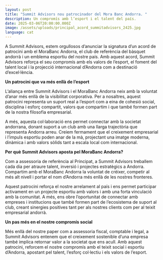 ```yaml
---
layout: post
title: "Summit Advisors nou patrocinador del Mora Banc Andorra. "
description: Un compromís amb l’esport i el talent del país.
date: 2025-03-06T20:00:00.000Z
image: /assets/uploads/principal_acord_summitadvisors_2425.jpg
language: cat
---
```

A Summit Advisors, estem orgullosos d’anunciar la signatura d’un acord de patrocini amb el MoraBanc Andorra, el club de referència del bàsquet andorrà i un emblema esportiu del nostre país. Amb aquest acord, Summit Advisors reforça el seu compromís amb els valors de l’esport, el foment del talent local i la projecció internacional d’Andorra com a destinació d’excel·lència.

**Un patrocini que va més enllà de l’esport**

L’aliança entre Summit Advisors i el MoraBanc Andorra neix amb la voluntat d’anar més enllà de la visibilitat corporativa. Per a nosaltres, aquest patrocini representa un suport real a l’esport com a eina de cohesió social, disciplina i esforç compartit, valors que compartim i que també formen part de la nostra filosofia empresarial.

A més, aquesta col·laboració ens permet connectar amb la societat andorrana, donant suport a un club amb una llarga trajectòria que representa Andorra arreu. Creiem fermament que el creixement empresarial i l’impuls esportiu poden anar de la mà, projectant una imatge moderna, dinàmica i amb valors sòlids tant a escala local com internacional.

**Per què Summit Advisors aposta pel MoraBanc Andorra?**

Com a assessoria de referència al Principat, a Summit Advisors treballem cada dia per atraure talent, inversió i projectes estratègics a Andorra. Compartim amb el MoraBanc Andorra la voluntat de créixer, competir al més alt nivell i portar el nom d’Andorra més enllà de les nostres fronteres.

Aquest patrocini reforça el nostre arrelament al país i ens permet participar activament en un projecte esportiu amb valors i amb una forta vinculació amb la comunitat. A més, ens obre l’oportunitat de connectar amb empreses i institucions que també formen part de l’ecosistema de suport al club, creant sinergies positives tant per als nostres clients com per al teixit empresarial andorrà.

**Un pas més en el nostre compromís social**

Més enllà del nostre paper com a assessoria fiscal, comptable i legal, a Summit Advisors entenem que el creixement sostenible d’una empresa també implica retornar valor a la societat que ens acull. Amb aquest patrocini, reforcem el nostre compromís amb el teixit social i esportiu d’Andorra, apostant pel talent, l’esforç col·lectiu i els valors de l’esport.
